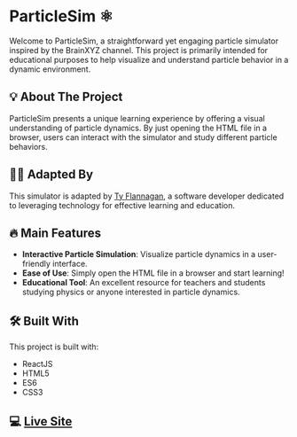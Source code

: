 # ParticleSim :atom_symbol:

Welcome to ParticleSim, a straightforward yet engaging particle simulator inspired by the BrainXYZ channel. This project is primarily intended for educational purposes to help visualize and understand particle behavior in a dynamic environment.

## :bulb: About The Project

ParticleSim presents a unique learning experience by offering a visual understanding of particle dynamics. By just opening the HTML file in a browser, users can interact with the simulator and study different particle behaviors.

## :man_technologist: Adapted By

This simulator is adapted by [Ty Flannagan](https://www.tyflannagan.tech/), a software developer dedicated to leveraging technology for effective learning and education.

## :fire: Main Features

- **Interactive Particle Simulation**: Visualize particle dynamics in a user-friendly interface.
- **Ease of Use**: Simply open the HTML file in a browser and start learning!
- **Educational Tool**: An excellent resource for teachers and students studying physics or anyone interested in particle dynamics.

## :hammer_and_wrench: Built With

This project is built with:

- ReactJS
- HTML5
- ES6
- CSS3

## :computer: [Live Site](https://tflannagan.github.io/ParticleSim/#6949033491901)
